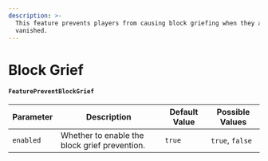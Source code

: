```yaml
---
description: >-
  This feature prevents players from causing block griefing when they are
  vanished.
---
```


# Block Grief

#### `FeaturePreventBlockGrief`

| Parameter | Description                                   | Default Value | Possible Values |
| --------- | --------------------------------------------- | ------------- | --------------- |
| `enabled` | Whether to enable the block grief prevention. | `true`        | `true`, `false` |
